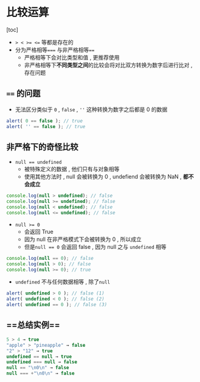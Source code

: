 # 比较运算

[toc]

- `> < >= <=` 等都是存在的
- 分为严格相等`===` 与非严格相等`==`
  - 严格相等下会对比类型和值 , 更推荐使用
  - 非严格相等下**不同类型之间**的比较会将对比双方转换为数字后进行比对 , 存在问题

## `==` 的问题

- 无法区分类似于 `0` , `false` , `''` 这种转换为数字之后都是 0 的数据

```js
alert( 0 == false ); // true
alert( '' == false ); // true
```

## 非严格下的奇怪比较

- `null == undefined`
  - 被特殊定义的数据 , 他们只有与对象相等
  - 使用其他方法时 , null 会被转换为 0 , undefiend 会被转换为 NaN , **都不会成立**

```js
console.log(null > undefined); // false
console.log(null >= undefined); // false
console.log(null < undefined); // false
console.log(null <= undefined); // false
```

- `null >= 0`
  - 会返回 True
  - 因为 null 在非严格模式下会被转换为 0 , 所以成立
  - 但是`null == 0` 会返回 false , 因为 null 之与 `undefined` 相等

```js
console.log(null == 0); // false
console.log(null > 0); // false
console.log(null >= 0); // true
```

- `undefined` 不与任何数据相等 , 除了`null`

```js
alert( undefined > 0 ); // false (1)
alert( undefined < 0 ); // false (2)
alert( undefined == 0 ); // false (3)
```

## ==总结实例==

```js
5 > 4 → true
"apple" > "pineapple" → false
"2" > "12" → true
undefined == null → true
undefined === null → false
null == "\n0\n" → false
null === +"\n0\n" → false
```

